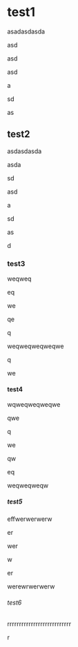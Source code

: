 #  test1

asadasdasda

asd

asd

asd

a

sd

as



## test2

asdasdasda

asda

sd

asd

a

sd

as

d



### test3

weqweq

eq

we

qe

q

weqweqweqweqwe

q

we

#### test4

wqweqweqweqwe

qwe

q

we

qw

eq

weqweqweqw

##### test5

effwerwerwerw

er

wer

w

er

werewrwerwerw

###### test6

rrrrrrrrrrrrrrrrrrrrrrrrrrr

r